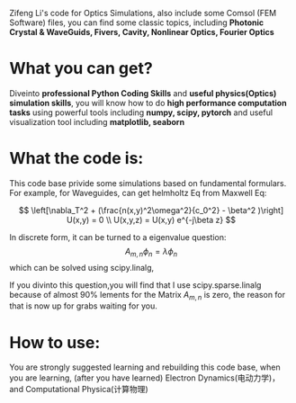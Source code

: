 Zifeng Li's code for Optics Simulations, also include some Comsol (FEM Software) files,
you can find some classic topics, including **Photonic Crystal & WaveGuids, Fivers, Cavity, Nonlinear Optics, Fourier Optics**

# What you can get?
Diveinto **professional Python Coding Skills** and **useful physics(Optics) simulation skills**, you will know how to do **high performance computation tasks** using powerful tools including **numpy, scipy, pytorch** and useful visualization tool including **matplotlib, seaborn**

# What the code is:
This code base privide some simulations based on fundamental formulars. For example, for Waveguides, can get helmholtz Eq from Maxwell Eq:

$$
\left[\nabla_T^2 + (\frac{n(x,y)^2\omega^2}{c_0^2} - \beta^2 )\right] U(x,y) = 0
\\
U(x,y,z) = U(x,y) e^{-j\beta z}
$$

In discrete form, it can be turned to a eigenvalue question:
$$
A_{m,n} \phi_n = \lambda \phi_n
$$
which can be solved using scipy.linalg, 

If you divinto this question,you will find that I use scipy.sparse.linalg because of almost 90% lements for the Matrix $A_{m,n}$ is zero, the reason for that is now up for grabs waiting for you.

# How to use:
You are strongly suggested learning and rebuilding this code base,
when you are learning, (after you have learned) Electron Dynamics(电动力学)，and Computational Physica(计算物理)


